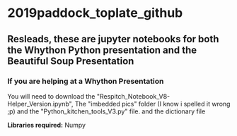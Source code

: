 # 2019paddock_toplate_github

## Resleads, these are jupyter notebooks for both the Whython Python presentation and the Beautiful Soup Presentation

### If you are helping at a Whython Presentation

You will need to download the "Respitch_Notebook_V8-Helper_Version.ipynb", The "imbedded pics" folder (I know i spelled it wrong ;p) and the "Python_kitchen_tools_V3.py" file. and the dictionary file

**Libraries required:** Numpy 


